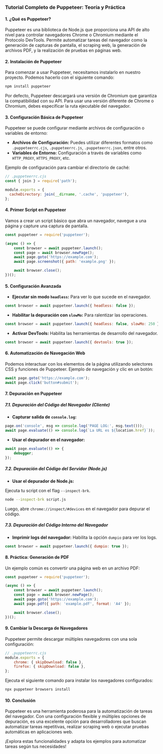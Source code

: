 ### Tutorial Completo de Puppeteer: Teoría y Práctica

#### 1. ¿Qué es Puppeteer?

Puppeteer es una biblioteca de Node.js que proporciona una API de alto nivel para controlar navegadores Chrome o Chromium mediante el Protocolo DevTools. Permite automatizar tareas del navegador como la generación de capturas de pantalla, el scraping web, la generación de archivos PDF, y la realización de pruebas en páginas web.

#### 2. Instalación de Puppeteer

Para comenzar a usar Puppeteer, necesitamos instalarlo en nuestro proyecto. Podemos hacerlo con el siguiente comando:

```bash
npm install puppeteer
```

Por defecto, Puppeteer descargará una versión de Chromium que garantiza la compatibilidad con su API. Para usar una versión diferente de Chrome o Chromium, debes especificar la ruta ejecutable del navegador.

#### 3. Configuración Básica de Puppeteer

Puppeteer se puede configurar mediante archivos de configuración o variables de entorno:

- **Archivos de Configuración:** Puedes utilizar diferentes formatos como `.puppeteerrc.cjs`, `.puppeteerrc.js`, `.puppeteerrc.json`, entre otros.
- **Variables de Entorno:** Configuración a través de variables como `HTTP_PROXY`, `HTTPS_PROXY`, etc.

Ejemplo de configuración para cambiar el directorio de caché:

```javascript
// .puppeteerrc.cjs
const { join } = require('path');

module.exports = {
  cacheDirectory: join(__dirname, '.cache', 'puppeteer'),
};
```

#### 4. Primer Script en Puppeteer

Vamos a crear un script básico que abra un navegador, navegue a una página y capture una captura de pantalla.

```javascript
const puppeteer = require('puppeteer');

(async () => {
    const browser = await puppeteer.launch();
    const page = await browser.newPage();
    await page.goto('https://example.com');
    await page.screenshot({ path: 'example.png' });

    await browser.close();
})();
```

#### 5. Configuración Avanzada

- **Ejecutar sin modo `headless`:** Para ver lo que sucede en el navegador.

```javascript
const browser = await puppeteer.launch({ headless: false });
```

- **Habilitar la depuración con `slowMo`:** Para ralentizar las operaciones.

```javascript
const browser = await puppeteer.launch({ headless: false, slowMo: 250 });
```

- **Activar DevTools:** Habilita las herramientas de desarrollo del navegador.

```javascript
const browser = await puppeteer.launch({ devtools: true });
```

#### 6. Automatización de Navegación Web

Podemos interactuar con los elementos de la página utilizando selectores CSS y funciones de Puppeteer. Ejemplo de navegación y clic en un botón:

```javascript
await page.goto('https://example.com');
await page.click('button#submit');
```

#### 7. Depuración en Puppeteer

##### 7.1. Depuración del Código del Navegador (Cliente)

- **Capturar salida de `console.log`:**

```javascript
page.on('console', msg => console.log('PAGE LOG:', msg.text()));
await page.evaluate(() => console.log(`La URL es ${location.href}`));
```

- **Usar el depurador en el navegador:**

```javascript
await page.evaluate(() => {
    debugger;
});
```

##### 7.2. Depuración del Código del Servidor (Node.js)

- **Usar el depurador de Node.js:** 

Ejecuta tu script con el flag `--inspect-brk`.

```bash
node --inspect-brk script.js
```

Luego, abre `chrome://inspect/#devices` en el navegador para depurar el código.

##### 7.3. Depuración del Código Interno del Navegador

- **Imprimir logs del navegador:** Habilita la opción `dumpio` para ver los logs.

```javascript
const browser = await puppeteer.launch({ dumpio: true });
```

#### 8. Práctica: Generación de PDF

Un ejemplo común es convertir una página web en un archivo PDF:

```javascript
const puppeteer = require('puppeteer');

(async () => {
    const browser = await puppeteer.launch();
    const page = await browser.newPage();
    await page.goto('https://example.com');
    await page.pdf({ path: 'example.pdf', format: 'A4' });

    await browser.close();
})();
```

#### 9. Cambiar la Descarga de Navegadores

Puppeteer permite descargar múltiples navegadores con una sola configuración:

```javascript
// .puppeteerrc.cjs
module.exports = {
    chrome: { skipDownload: false },
    firefox: { skipDownload: false },
};
```

Ejecuta el siguiente comando para instalar los navegadores configurados:

```bash
npx puppeteer browsers install
```

#### 10. Conclusión

Puppeteer es una herramienta poderosa para la automatización de tareas del navegador. Con una configuración flexible y múltiples opciones de depuración, es una excelente opción para desarrolladores que buscan automatizar tareas repetitivas, realizar scraping web o ejecutar pruebas automáticas en aplicaciones web.

¡Explora estas funcionalidades y adapta los ejemplos para automatizar tareas según tus necesidades!